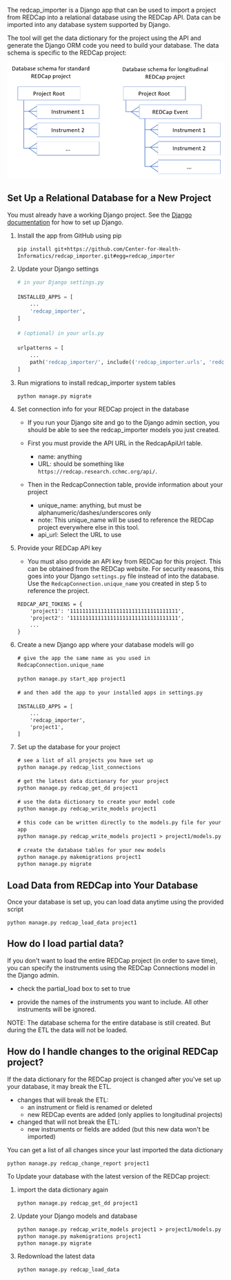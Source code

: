 
The redcap_importer is a Django app that can be used to import a project from REDCap
into a relational database using the REDCap API. Data can be imported into any database
system supported by Django.

The tool will get the data dictionary for the project using the API and generate the Django ORM
code you need to build your database. The data schema is specific to the REDCap project:

![database schemas](img/redcap_importer_schemas.png)


## Set Up a Relational Database for a New Project

You must already have a working Django project. See the
[Django documentation](https://www.djangoproject.com/) for how to set up Django.

1. Install the app from GitHub using pip

    ```
    pip install git+https://github.com/Center-for-Health-Informatics/redcap_importer.git#egg=redcap_importer
    ```
    
2. Update your Django settings
   
    ```python
    # in your Django settings.py
    
    INSTALLED_APPS = [
        ...
        'redcap_importer',
    ]
    
    # (optional) in your urls.py
    
    urlpatterns = [
        ...
        path('redcap_importer/', include(('redcap_importer.urls', 'redcap_importer'), namespace='redcap_importer')),
    ]
    ```
    
2. Run migrations to install redcap_importer system tables

    ```
    python manage.py migrate
    ```
    
5. Set connection info for your REDCap project in the database

   - If you run your Django site and go to the Django admin section, you should be able to see
     the redcap_importer models you just created. 

   - First you must provide the API URL in the RedcapApiUrl table. 
      - name: anything
      - URL:  should be something like `https://redcap.research.cchmc.org/api/`.
   - Then in the RedcapConnection table, provide information about your project
      - unique_name: anything, but must be alphanumeric/dashes/underscores only
      - note: This unique_name will be used to reference the REDCap project everywhere else in this tool.
      - api_url: Select the URL to use

6. Provide your REDCap API key
   - You must also provide an API key from REDCap for this project. This can be obtained from the REDCap website. For security reasons, this goes into your Django `settings.py` file instead of into the database. Use the `RedcapConnection.unique_name` you created in step 5 to reference the project.

    ```
    REDCAP_API_TOKENS = {
        'project1': '11111111111111111111111111111111111',
        'project2': '11111111111111111111111111111111111',
        ...
    }
    ```

7. Create a new Django app where your database models will go

    ```
    # give the app the same name as you used in RedcapConnection.unique_name

    python manage.py start_app project1

    # and then add the app to your installed apps in settings.py

    INSTALLED_APPS = [
        ...
        'redcap_importer',
        'project1',
    ]
    ```

8. Set up the database for your project

    ```
    # see a list of all projects you have set up
    python manage.py redcap_list_connections
    
    # get the latest data dictionary for your project
    python manage.py redcap_get_dd project1
    
    # use the data dictionary to create your model code
    python manage.py redcap_write_models project1
    
    # this code can be written directly to the models.py file for your app
    python manage.py redcap_write_models project1 > project1/models.py
    
    # create the database tables for your new models
    python manage.py makemigrations project1
    python manage.py migrate
    
    ```




## Load Data from REDCap into Your Database

Once your database is set up, you can load data anytime using the provided script

```
python manage.py redcap_load_data project1
```



## How do I load partial data?

If you don't want to load the entire REDCap project (in order to save time), you can specify the instruments using the REDCap Connections model in the Django admin.

- check the partial_load box to set to true

- provide the names of the instruments you want to include. All other instruments will be ignored.

NOTE: The database schema for the entire database is still created. But during the ETL the data will not be loaded.



## How do I handle changes to the original REDCap project?

If the data dictionary for the REDCap project is changed after you've set up your database, it may break the ETL.

- changes that will break the ETL:
  - an instrument or field is renamed or deleted
  - new REDCap events are added (only applies to longitudinal projects)
- changed that will not break the ETL:
  - new instruments or fields are added (but this new data won't be imported)

You can get a list of all changes since your last imported the data dictionary

```
python manage.py redcap_change_report project1
```

To Update your database with the latest version of the REDCap project:

1. import the data dictionary again
   ```
   python manage.py redcap_get_dd project1
   ```

2. Update your Django models and database

    ```
    python manage.py redcap_write_models project1 > project1/models.py
    python manage.py makemigrations project1
    python manage.py migrate
    ```

3. Redownload the latest data

   ```
   python manage.py redcap_load_data
   ```













